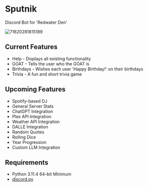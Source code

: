 # Sputnik

Discord Bot for 'Redwater Den'

![71620281815189](https://github.com/robbyph/Sputnik/assets/11604312/e5a5a46e-a337-4ea1-bbc6-1e7e1f96b101)


## Current Features
* Help - Displays all existing functionality
* GOAT - Tells the user who the GOAT is
* Birthdays - Wishes each user 'Happy Birthday!' on their birthdays
* Trivia - A fun and short trivia game

## Upcoming Features
* Spotify-based DJ
* General Server Stats
* ChatGPT Integration
* Plex API Integration
* Weather API Integration
* DALLE Integration
* Random Quotes
* Rolling Dice
* Year Progression
* Custom LLM Integration

## Requirements

- Python 3.11.4 64-bit Minimum
- [discord.py](https://discordpy.readthedocs.io/en/stable/intro.html)
